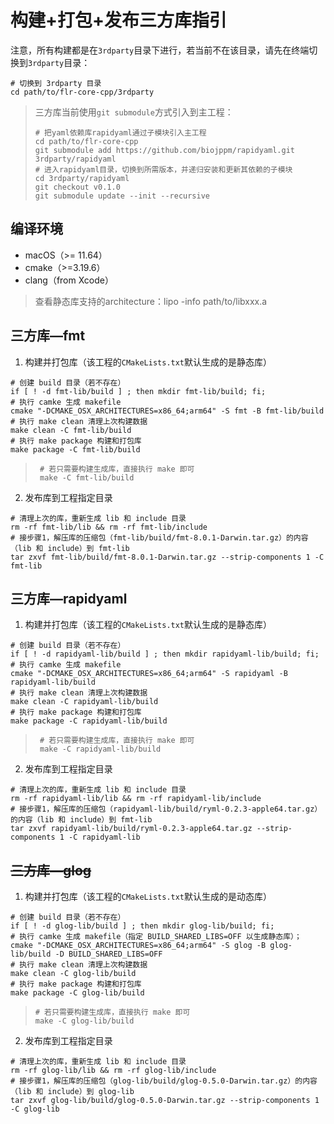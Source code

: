 # 构建+打包+发布三方库指引

注意，所有构建都是在`3rdparty`目录下进行，若当前不在该目录，请先在终端切换到`3rdparty`目录：

```shell
# 切换到 3rdparty 目录
cd path/to/flr-core-cpp/3rdparty
```

> 三方库当前使用`git submodule`方式引入到主工程：
>
> ```shell
> # 把yaml依赖库rapidyaml通过子模块引入主工程
> cd path/to/flr-core-cpp
> git submodule add https://github.com/biojppm/rapidyaml.git 3rdparty/rapidyaml
> # 进入rapidyaml目录，切换到所需版本，并递归安装和更新其依赖的子模块
> cd 3rdparty/rapidyaml
> git checkout v0.1.0
> git submodule update --init --recursive
> ```



## 编译环境

- macOS（>= 11.64）
- cmake（>=3.19.6）
- clang（from Xcode）

> 查看静态库支持的architecture：lipo -info path/to/libxxx.a



## 三方库—fmt

1. 构建并打包库（该工程的`CMakeLists.txt`默认生成的是静态库）
  ```shell
  # 创建 build 目录（若不存在）
  if [ ! -d fmt-lib/build ] ; then mkdir fmt-lib/build; fi;
  # 执行 camke 生成 makefile
  cmake "-DCMAKE_OSX_ARCHITECTURES=x86_64;arm64" -S fmt -B fmt-lib/build 
  # 执行 make clean 清理上次构建数据
  make clean -C fmt-lib/build
  # 执行 make package 构建和打包库
  make package -C fmt-lib/build
  ```
  > ``` shell
  >  # 若只需要构建生成库，直接执行 make 即可
  >  make -C fmt-lib/build
  > ```

2. 发布库到工程指定目录
  ```shell
  # 清理上次的库，重新生成 lib 和 include 目录
  rm -rf fmt-lib/lib && rm -rf fmt-lib/include
  # 接步骤1，解压库的压缩包（fmt-lib/build/fmt-8.0.1-Darwin.tar.gz）的内容（lib 和 include）到 fmt-lib
  tar zxvf fmt-lib/build/fmt-8.0.1-Darwin.tar.gz --strip-components 1 -C fmt-lib
  ```



## 三方库—rapidyaml

1. 构建并打包库（该工程的`CMakeLists.txt`默认生成的是静态库）
  ```shell
  # 创建 build 目录（若不存在）
  if [ ! -d rapidyaml-lib/build ] ; then mkdir rapidyaml-lib/build; fi;
  # 执行 camke 生成 makefile
  cmake "-DCMAKE_OSX_ARCHITECTURES=x86_64;arm64" -S rapidyaml -B rapidyaml-lib/build 
  # 执行 make clean 清理上次构建数据
  make clean -C rapidyaml-lib/build
  # 执行 make package 构建和打包库
  make package -C rapidyaml-lib/build
  ```
  > ``` shell
  >  # 若只需要构建生成库，直接执行 make 即可
  >  make -C rapidyaml-lib/build
  > ```

2. 发布库到工程指定目录
  ```shell
  # 清理上次的库，重新生成 lib 和 include 目录
  rm -rf rapidyaml-lib/lib && rm -rf rapidyaml-lib/include
  # 接步骤1，解压库的压缩包（rapidyaml-lib/build/ryml-0.2.3-apple64.tar.gz）的内容（lib 和 include）到 fmt-lib
  tar zxvf rapidyaml-lib/build/ryml-0.2.3-apple64.tar.gz --strip-components 1 -C rapidyaml-lib
  ```



## ~~三方库—glog~~

1. 构建并打包库（该工程的`CMakeLists.txt`默认生成的是动态库）

  ```shell
# 创建 build 目录（若不存在）
if [ ! -d glog-lib/build ] ; then mkdir glog-lib/build; fi;
# 执行 camke 生成 makefile（指定 BUILD_SHARED_LIBS=OFF 以生成静态库）；
cmake "-DCMAKE_OSX_ARCHITECTURES=x86_64;arm64" -S glog -B glog-lib/build -D BUILD_SHARED_LIBS=OFF
# 执行 make clean 清理上次构建数据
make clean -C glog-lib/build
# 执行 make package 构建和打包库
make package -C glog-lib/build
  ```

  > ``` shell
  > # 若只需要构建生成库，直接执行 make 即可
  > make -C glog-lib/build
  > ```

2. 发布库到工程指定目录

  ```shell
# 清理上次的库，重新生成 lib 和 include 目录
rm -rf glog-lib/lib && rm -rf glog-lib/include
# 接步骤1，解压库的压缩包（glog-lib/build/glog-0.5.0-Darwin.tar.gz）的内容（lib 和 include）到 glog-lib
tar zxvf glog-lib/build/glog-0.5.0-Darwin.tar.gz --strip-components 1 -C glog-lib
  ```

